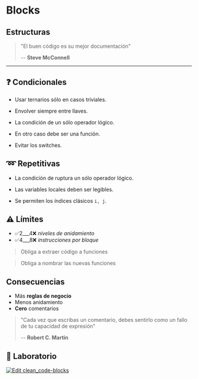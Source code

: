 # Blocks

## Estructuras

> "El buen código es su mejor documentación"
>
> -- **Steve McConnell**

---

## ❓ Condicionales

- Usar ternarios sólo en casos triviales.

- Envolver siempre entre llaves.

- La condición de un sólo operador lógico.

- En otro caso debe ser una función.

- Evitar los switches.

## ➿ Repetitivas

- La condición de ruptura un sólo operador lógico.

- Las variables locales deben ser legibles.

- Se permiten los índices clásicos `i, j`.

## ⚠️ Límites

- ✅2___4❌ _niveles de anidamiento_
- ✅4___8❌ _instrucciones por bloque_


> Obliga a extraer código a funciones

> Obliga a nombrar las nuevas funciones

## Consecuencias

- Más **reglas de negocio**
- Menos anidamiento
- **Cero** comentarios

> "Cada vez que escribas un comentario, debes sentirlo como un fallo de tu capacidad de expresión"
>
> -- **Robert C. Martin**

## 📝 Laboratorio

[![Edit clean_code-blocks](https://codesandbox.io/static/img/play-codesandbox.svg)](https://codesandbox.io/s/gracious-banzai-32d9k?fontsize=14&hidenavigation=1&module=%2Fsrc%2Findex.js&moduleview=1&previewwindow=tests&theme=dark)